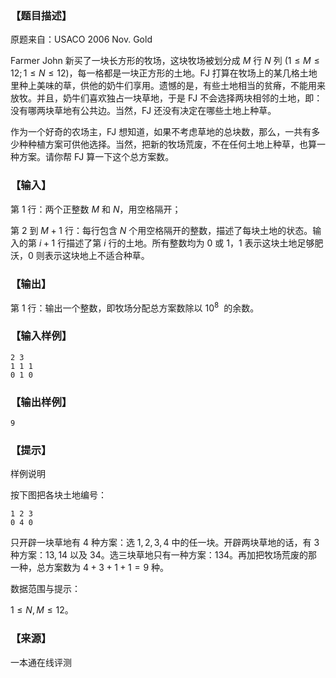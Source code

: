 ### 【题目描述】

原题来自：USACO 2006 Nov. Gold

Farmer John 新买了一块长方形的牧场，这块牧场被划分成 $M$ 行 $N$ 列 ($1≤M≤12; 1≤N≤12$)，每一格都是一块正方形的土地。FJ 打算在牧场上的某几格土地里种上美味的草，供他的奶牛们享用。遗憾的是，有些土地相当的贫瘠，不能用来放牧。并且，奶牛们喜欢独占一块草地，于是 FJ 不会选择两块相邻的土地，即：没有哪两块草地有公共边。当然，FJ 还没有决定在哪些土地上种草。

作为一个好奇的农场主，FJ 想知道，如果不考虑草地的总块数，那么，一共有多少种种植方案可供他选择。当然，把新的牧场荒废，不在任何土地上种草，也算一种方案。请你帮 FJ 算一下这个总方案数。

### 【输入】

第 $1$ 行：两个正整数 $M$ 和 $N$，用空格隔开；

第 $2$ 到 $M+1$ 行：每行包含 $N$ 个用空格隔开的整数，描述了每块土地的状态。输入的第 $i+1$ 行描述了第 $i$ 行的土地。所有整数均为 $0$ 或 $1$，$1$ 表示这块土地足够肥沃，$0$ 则表示这块地上不适合种草。

### 【输出】

第 $1$ 行：输出一个整数，即牧场分配总方案数除以 $10^8$  的余数。

### 【输入样例】

```
2 3  
1 1 1  
0 1 0
```

### 【输出样例】

```
9
```

### 【提示】

样例说明

按下图把各块土地编号：

```
1 2 3  
0 4 0
```

只开辟一块草地有 $4$ 种方案：选 $1, 2, 3, 4$ 中的任一块。开辟两块草地的话，有 $3$ 种方案：$13, 14$ 以及 $34$。选三块草地只有一种方案：$134$。再加把牧场荒废的那一种，总方案数为 $4+3+1+1=9$ 种。

数据范围与提示：

$1≤N,M≤12$。


 ### 【来源】

 一本通在线评测 